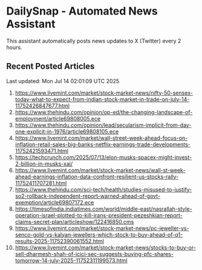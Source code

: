 # DailySnap - Automated News Assistant

This assistant automatically posts news updates to X (Twitter) every 2 hours.

## Recent Posted Articles

Last updated: Mon Jul 14 02:01:09 UTC 2025

1. https://www.livemint.com/market/stock-market-news/nifty-50-sensex-today-what-to-expect-from-indian-stock-market-in-trade-on-july-14-11752426847677.html
2. https://www.thehindu.com/opinion/op-ed/the-changing-landscape-of-employment/article69808005.ece
3. https://www.thehindu.com/opinion/lead/secularism-implicit-from-day-one-explicit-in-1976/article69808105.ece
4. https://www.livemint.com/market/wall-street-week-ahead-focus-on-inflation-retail-sales-big-banks-netflix-earnings-trade-developments-11752421593471.html
5. https://techcrunch.com/2025/07/13/elon-musks-spacex-might-invest-2-billion-in-musks-xai/
6. https://www.livemint.com/market/stock-market-news/wall-st-week-ahead-earnings-inflation-data-confront-resilient-us-stocks-rally-11752411707281.html
7. https://www.thehindu.com/sci-tech/health/studies-misused-to-justify-so2-rollback-independent-report-warned-ahead-of-govt-exemption/article69807172.ece
8. https://timesofindia.indiatimes.com/world/middle-east/nasrallah-style-operation-israel-plotted-to-kill-irans-president-pezeshkian-report-claims-secret-plan/articleshow/122416850.cms
9. https://www.livemint.com/market/stock-market-news/pc-jeweller-vs-senco-gold-vs-kalyan-jewellers-which-stock-to-buy-ahead-of-q1-results-2025-11752390061552.html
10. https://www.livemint.com/market/stock-market-news/stocks-to-buy-or-sell-dharmesh-shah-of-icici-sec-suggests-buying-pfc-shares-tomorrow-14-july-2025-11752311199573.html
